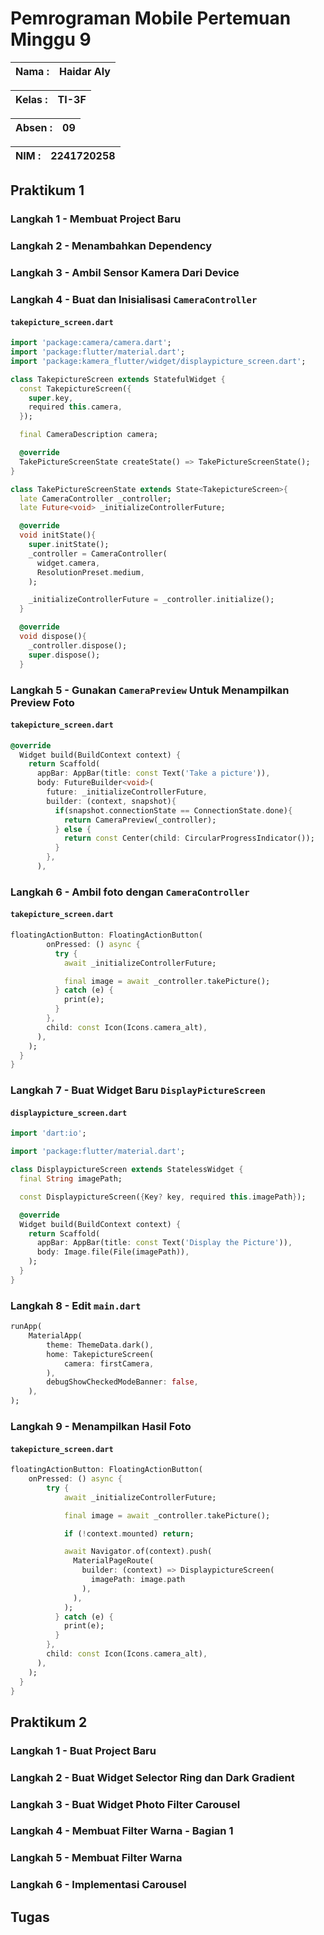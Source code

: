 # **Pemrograman Mobile Pertemuan Minggu 9**

| Nama  :   | Haidar Aly |
| :--------: | :-------: |

| Kelas :  | TI-3F    |
| :--------: | :-------: |

| Absen : |  09  |
| :--------: | :-------: |

| NIM   :  | 2241720258   |
| :--------: | :-------: |

## Praktikum 1

### Langkah 1 - Membuat Project Baru

### Langkah 2 - Menambahkan Dependency

### Langkah 3 - Ambil Sensor Kamera Dari Device

### Langkah 4 - Buat dan Inisialisasi `CameraController`
#### `takepicture_screen.dart`
```dart
import 'package:camera/camera.dart';
import 'package:flutter/material.dart';
import 'package:kamera_flutter/widget/displaypicture_screen.dart';

class TakepictureScreen extends StatefulWidget {
  const TakepictureScreen({
    super.key,
    required this.camera,
  });

  final CameraDescription camera;

  @override
  TakePictureScreenState createState() => TakePictureScreenState();
}

class TakePictureScreenState extends State<TakepictureScreen>{
  late CameraController _controller;
  late Future<void> _initializeControllerFuture;

  @override
  void initState(){
    super.initState();
    _controller = CameraController(
      widget.camera,
      ResolutionPreset.medium,
    );

    _initializeControllerFuture = _controller.initialize();
  }

  @override
  void dispose(){
    _controller.dispose();
    super.dispose();
  }      
```

### Langkah 5 - Gunakan `CameraPreview` Untuk Menampilkan Preview Foto
#### `takepicture_screen.dart`
```dart
@override
  Widget build(BuildContext context) {
    return Scaffold(
      appBar: AppBar(title: const Text('Take a picture')),
      body: FutureBuilder<void>(
        future: _initializeControllerFuture,
        builder: (context, snapshot){
          if(snapshot.connectionState == ConnectionState.done){
            return CameraPreview(_controller);
          } else {
            return const Center(child: CircularProgressIndicator());
          }
        },
      ),
```

### Langkah 6 - Ambil foto dengan `CameraController`
#### `takepicture_screen.dart`
```dart
floatingActionButton: FloatingActionButton(
        onPressed: () async {
          try {
            await _initializeControllerFuture;

            final image = await _controller.takePicture();
          } catch (e) {
            print(e);
          }
        },
        child: const Icon(Icons.camera_alt),
      ),
    );
  }
}
```

### Langkah 7 - Buat Widget Baru `DisplayPictureScreen`
#### `displaypicture_screen.dart`
```dart
import 'dart:io';

import 'package:flutter/material.dart';

class DisplaypictureScreen extends StatelessWidget {
  final String imagePath;

  const DisplaypictureScreen({Key? key, required this.imagePath});

  @override
  Widget build(BuildContext context) {
    return Scaffold(
      appBar: AppBar(title: const Text('Display the Picture')),
      body: Image.file(File(imagePath)),
    );
  }
}
```

### Langkah 8 - Edit `main.dart`
```dart
runApp(
    MaterialApp(
        theme: ThemeData.dark(),
        home: TakepictureScreen(
            camera: firstCamera,
        ),
        debugShowCheckedModeBanner: false,
    ),
);
```

### Langkah 9 - Menampilkan Hasil Foto
#### `takepicture_screen.dart`
```dart
floatingActionButton: FloatingActionButton(
    onPressed: () async {
        try {
            await _initializeControllerFuture;

            final image = await _controller.takePicture();

            if (!context.mounted) return;

            await Navigator.of(context).push(
              MaterialPageRoute(
                builder: (context) => DisplaypictureScreen(
                  imagePath: image.path
                ),
              ),
            );
          } catch (e) {
            print(e);
          }
        },
        child: const Icon(Icons.camera_alt),
      ),
    );
  }
}
```

## Praktikum 2

### Langkah 1 - Buat Project Baru

### Langkah 2 - Buat Widget Selector Ring dan Dark Gradient

### Langkah 3 - Buat Widget Photo Filter Carousel

### Langkah 4 - Membuat Filter Warna - Bagian 1

### Langkah 5 - Membuat Filter Warna

### Langkah 6 - Implementasi Carousel

## Tugas